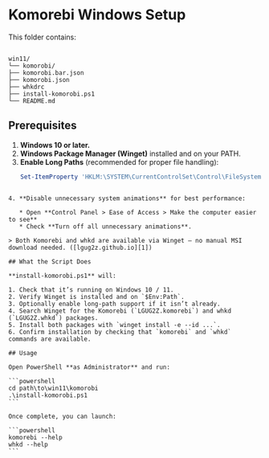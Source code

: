 # Komorebi Windows Setup

This folder contains:

```

win11/
└── komorobi/
├── komorobi.bar.json
├── komorobi.json
├── whkdrc
├── install-komorobi.ps1
└── README.md

````

## Prerequisites

1. **Windows 10 or later.**  
2. **Windows Package Manager (Winget)** installed and on your PATH.  
3. **Enable Long Paths** (recommended for proper file handling):  
   ```powershell
   Set-ItemProperty 'HKLM:\SYSTEM\CurrentControlSet\Control\FileSystem' -Name 'LongPathsEnabled' -Value 1
````

4. **Disable unnecessary system animations** for best performance:

   * Open **Control Panel > Ease of Access > Make the computer easier to see**
   * Check **Turn off all unnecessary animations**.

> Both Komorebi and whkd are available via Winget — no manual MSI download needed. ([lgug2z.github.io][1])

## What the Script Does

**install-komorobi.ps1** will:

1. Check that it’s running on Windows 10 / 11.
2. Verify Winget is installed and on `$Env:Path`.
3. Optionally enable long-path support if it isn’t already.
4. Search Winget for the Komorebi (`LGUG2Z.komorebi`) and whkd (`LGUG2Z.whkd`) packages.
5. Install both packages with `winget install -e --id ...`.
6. Confirm installation by checking that `komorebi` and `whkd` commands are available.

## Usage

Open PowerShell **as Administrator** and run:

```powershell
cd path\to\win11\komorobi
.\install-komorobi.ps1
```

Once complete, you can launch:

```powershell
komorebi --help
whkd --help
```